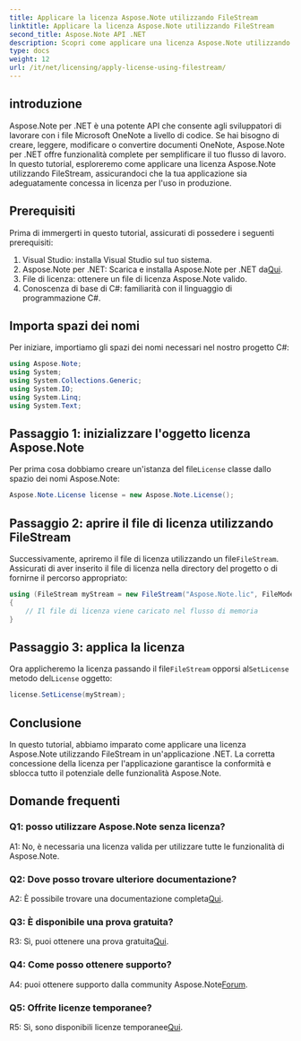 ```yaml
---
title: Applicare la licenza Aspose.Note utilizzando FileStream
linktitle: Applicare la licenza Aspose.Note utilizzando FileStream
second_title: Aspose.Note API .NET
description: Scopri come applicare una licenza Aspose.Note utilizzando FileStream nelle tue applicazioni .NET per un'integrazione perfetta.
type: docs
weight: 12
url: /it/net/licensing/apply-license-using-filestream/
---
```

## introduzione

Aspose.Note per .NET è una potente API che consente agli sviluppatori di lavorare con i file Microsoft OneNote a livello di codice. Se hai bisogno di creare, leggere, modificare o convertire documenti OneNote, Aspose.Note per .NET offre funzionalità complete per semplificare il tuo flusso di lavoro. In questo tutorial, esploreremo come applicare una licenza Aspose.Note utilizzando FileStream, assicurandoci che la tua applicazione sia adeguatamente concessa in licenza per l'uso in produzione.

## Prerequisiti

Prima di immergerti in questo tutorial, assicurati di possedere i seguenti prerequisiti:

1. Visual Studio: installa Visual Studio sul tuo sistema.
2.  Aspose.Note per .NET: Scarica e installa Aspose.Note per .NET da[Qui](https://releases.aspose.com/note/net/).
3. File di licenza: ottenere un file di licenza Aspose.Note valido.
4. Conoscenza di base di C#: familiarità con il linguaggio di programmazione C#.

## Importa spazi dei nomi

Per iniziare, importiamo gli spazi dei nomi necessari nel nostro progetto C#:

```csharp
using Aspose.Note;
using System;
using System.Collections.Generic;
using System.IO;
using System.Linq;
using System.Text;
```

## Passaggio 1: inizializzare l'oggetto licenza Aspose.Note

 Per prima cosa dobbiamo creare un'istanza del file`License` classe dallo spazio dei nomi Aspose.Note:

```csharp
Aspose.Note.License license = new Aspose.Note.License();
```

## Passaggio 2: aprire il file di licenza utilizzando FileStream

 Successivamente, apriremo il file di licenza utilizzando un file`FileStream`. Assicurati di aver inserito il file di licenza nella directory del progetto o di fornirne il percorso appropriato:

```csharp
using (FileStream myStream = new FileStream("Aspose.Note.lic", FileMode.Open))
{
    // Il file di licenza viene caricato nel flusso di memoria
}
```

## Passaggio 3: applica la licenza

 Ora applicheremo la licenza passando il file`FileStream` opporsi al`SetLicense` metodo del`License` oggetto:

```csharp
license.SetLicense(myStream);
```

## Conclusione

In questo tutorial, abbiamo imparato come applicare una licenza Aspose.Note utilizzando FileStream in un'applicazione .NET. La corretta concessione della licenza per l'applicazione garantisce la conformità e sblocca tutto il potenziale delle funzionalità Aspose.Note.

## Domande frequenti

### Q1: posso utilizzare Aspose.Note senza licenza?

A1: No, è necessaria una licenza valida per utilizzare tutte le funzionalità di Aspose.Note.

### Q2: Dove posso trovare ulteriore documentazione?

 A2: È possibile trovare una documentazione completa[Qui](https://reference.aspose.com/note/net/).

### Q3: È disponibile una prova gratuita?

 R3: Sì, puoi ottenere una prova gratuita[Qui](https://releases.aspose.com/).

### Q4: Come posso ottenere supporto?

A4: puoi ottenere supporto dalla community Aspose.Note[Forum](https://forum.aspose.com/c/note/28).

### Q5: Offrite licenze temporanee?

 R5: Sì, sono disponibili licenze temporanee[Qui](https://purchase.aspose.com/temporary-license/).